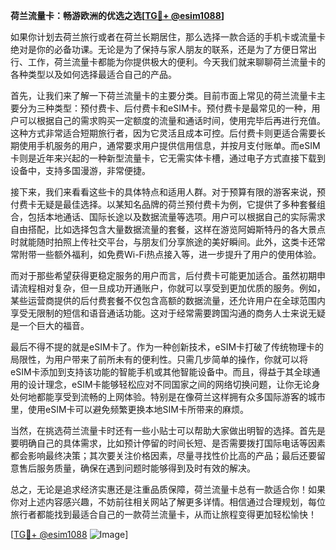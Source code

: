 **荷兰流量卡：畅游欧洲的优选之选[[TG💪+ @esim1088](https://t.me/s/esim1088)]**

如果你计划去荷兰旅行或者在荷兰长期居住，那么选择一款合适的手机卡或流量卡绝对是你的必备功课。无论是为了保持与家人朋友的联系，还是为了方便日常出行、工作，荷兰流量卡都能为你提供极大的便利。今天我们就来聊聊荷兰流量卡的各种类型以及如何选择最适合自己的产品。

首先，让我们来了解一下荷兰流量卡的主要分类。目前市面上常见的荷兰流量卡主要分为三种类型：预付费卡、后付费卡和eSIM卡。预付费卡是最常见的一种，用户可以根据自己的需求购买一定额度的流量和通话时间，使用完毕后再进行充值。这种方式非常适合短期旅行者，因为它灵活且成本可控。后付费卡则更适合需要长期使用手机服务的用户，通常要求用户提供信用信息，并按月支付账单。而eSIM卡则是近年来兴起的一种新型流量卡，它无需实体卡槽，通过电子方式直接下载到设备中，支持多国漫游，非常便捷。

接下来，我们来看看这些卡的具体特点和适用人群。对于预算有限的游客来说，预付费卡无疑是最佳选择。以某知名品牌的荷兰预付费卡为例，它提供了多种套餐组合，包括本地通话、国际长途以及数据流量等选项。用户可以根据自己的实际需求自由搭配，比如选择包含大量数据流量的套餐，这样在游览阿姆斯特丹的各大景点时就能随时拍照上传社交平台，与朋友们分享旅途的美好瞬间。此外，这类卡还常常附带一些额外福利，如免费Wi-Fi热点接入等，进一步提升了用户的使用体验。

而对于那些希望获得更稳定服务的用户而言，后付费卡可能更加适合。虽然初期申请流程相对复杂，但一旦成功开通账户，你就可以享受到更加优质的服务。例如，某些运营商提供的后付费套餐不仅包含高额的数据流量，还允许用户在全球范围内享受无限制的短信和语音通话功能。这对于经常需要跨国沟通的商务人士来说无疑是一个巨大的福音。

最后不得不提的就是eSIM卡了。作为一种创新技术，eSIM卡打破了传统物理卡的局限性，为用户带来了前所未有的便利性。只需几步简单的操作，你就可以将eSIM卡添加到支持该功能的智能手机或其他智能设备中。而且，得益于其全球通用的设计理念，eSIM卡能够轻松应对不同国家之间的网络切换问题，让你无论身处何地都能享受到流畅的上网体验。特别是在像荷兰这样拥有众多国际游客的城市里，使用eSIM卡可以避免频繁更换本地SIM卡所带来的麻烦。

当然，在挑选荷兰流量卡时还有一些小贴士可以帮助大家做出明智的选择。首先是要明确自己的具体需求，比如预计停留的时间长短、是否需要拨打国际电话等因素都会影响最终决策；其次要关注价格因素，尽量寻找性价比高的产品；最后还要留意售后服务质量，确保在遇到问题时能够得到及时有效的解决。

总之，无论是追求经济实惠还是注重品质保障，荷兰流量卡总有一款适合你！如果你对上述内容感兴趣，不妨前往相关网站了解更多详情。相信通过合理规划，每位旅行者都能找到最适合自己的一款荷兰流量卡，从而让旅程变得更加轻松愉快！

[[TG💪+ @esim1088](https://t.me/s/esim1088) ![Image](https://i.postimg.cc/4NQfJmqS/Snipaste-2025-05-13-00-14-12.png)]